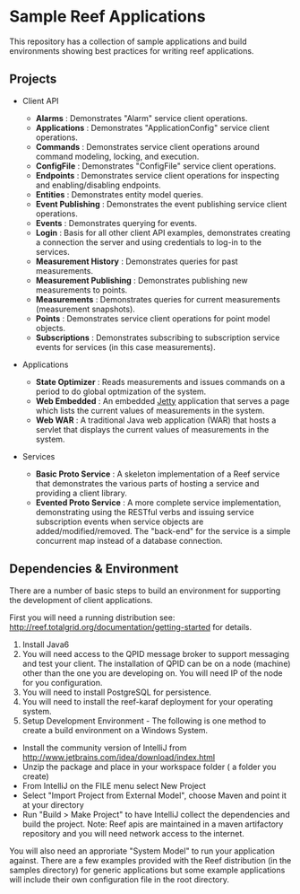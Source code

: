 
Sample Reef Applications
========================

This repository has a collection of sample applications and build environments showing 
best practices for writing reef applications.


Projects
------------------------

- Client API
    - **Alarms** : Demonstrates "Alarm" service client operations.
    - **Applications** : Demonstrates "ApplicationConfig" service client operations.
    - **Commands** : Demonstrates service client operations around command modeling, locking, and execution.
    - **ConfigFile** : Demonstrates "ConfigFile" service client operations.
    - **Endpoints** : Demonstrates service client operations for inspecting and enabling/disabling endpoints.
    - **Entities** : Demonstrates entity model queries.
    - **Event Publishing** : Demonstrates the event publishing service client operations.
    - **Events** : Demonstrates querying for events.
    - **Login** : Basis for all other client API examples, demonstrates creating a connection the server and using credentials to log-in to the services.
    - **Measurement History** : Demonstrates queries for past measurements.
    - **Measurement Publishing** : Demonstrates publishing new measurements to points.
    - **Measurements** : Demonstrates queries for current measurements (measurement snapshots).
    - **Points** : Demonstrates service client operations for point model objects.
    - **Subscriptions** : Demonstrates subscribing to subscription service events for services (in this case measurements). 

- Applications
    - **State Optimizer** : Reads measurements and issues commands on a period to do global optmization of the system.
    - **Web Embedded** : An embedded [Jetty](http://www.eclipse.org/jetty/) application that serves a page which lists the current values of measurements in the system. 
    - **Web WAR** : A traditional Java web application (WAR) that hosts a servlet that displays the current values of measurements in the system.

- Services
    - **Basic Proto Service** : A skeleton implementation of a Reef service that demonstrates the various parts of hosting a service and providing a client library. 
    - **Evented Proto Service** : A more complete service implementation, demonstrating using the RESTful verbs and issuing service subscription events when service objects are added/modified/removed. The "back-end" for the service is a simple concurrent map instead of a database connection.

Dependencies & Environment
------------------------
There are a number of basic steps to build an environment for supporting the 
development of client applications. 

First you will need a running distribution see: http://reef.totalgrid.org/documentation/getting-started for details.

1. Install Java6
2. You will need access to the QPID message broker to support messaging and test 
   your client. The installation of QPID can be on a node (machine) other than the 
   one you are developing on.  You will need IP of the node for you configuration.
3. You will need to install PostgreSQL for persistence.
4. You will need to install the reef-karaf deployment for your operating system.
5. Setup Development Environment -  The following is one method to create a build environment on a Windows System.
  - Install the community version of IntelliJ from http://www.jetbrains.com/idea/download/index.html
  - Unzip the package and place in your workspace folder ( a folder you create)
  - From IntelliJ on the FILE menu select New Project
  - Select "Import Project from External Model", choose Maven and point it at your directory
  - Run "Build > Make Project" to have IntelliJ collect the dependencies and build the project. 
    Note:  Reef apis are maintained in a maven artifactory repository and you will need network access to the internet.

You will also need an approriate "System Model" to run your application against.
There are a few examples provided with the Reef distribution (in the samples
directory) for generic applications but some example applications will include 
their own configuration file in the root directory.
